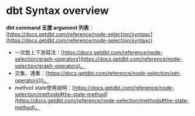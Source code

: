 # dbt Syntax overview

**dbt command 支援 argument 列表**：[https://docs.getdbt.com/reference/node-selection/syntaxc](https://docs.getdbt.com/reference/node-selection/syntaxc)
- 一次跑上下游寫法：[https://docs.getdbt.com/reference/node-selection/graph-operators](https://docs.getdbt.com/reference/node-selection/graph-operators)。
- 交集、連集：[https://docs.getdbt.com/reference/node-selection/set-operators]()。
- method state使用說明：[https://docs.getdbt.com/reference/node-selection/methods#the-state-method](https://docs.getdbt.com/reference/node-selection/methods#the-state-method)。